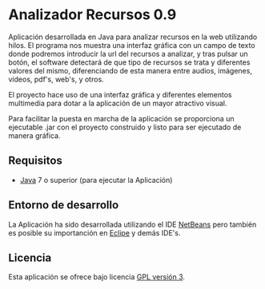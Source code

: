 Analizador Recursos 0.9
================================

Aplicación desarrollada en Java para analizar recursos en la web utilizando hilos. El programa 
nos muestra una interfaz gráfica con un campo de texto donde podremos introducir la url del
recursos a analizar, y tras pulsar un botón, el software detectará de que tipo de recursos se 
trata y diferentes valores del mismo, diferenciando de esta manera entre audios, imágenes, vídeos,
pdf's, web's, y otros.

El proyecto hace uso de una interfaz gráfica y diferentes elementos multimedia para dotar
a la aplicación de un mayor atractivo visual.

Para facilitar la puesta en marcha de la aplicación se proporciona un ejecutable .jar con el 
proyecto construido y listo para ser ejecutado de manera gráfica.

## Requisitos
- [Java] 7 o superior (para ejecutar la Aplicación)

## Entorno de desarrollo
La Aplicación ha sido desarrollada utilizando el IDE [NetBeans] pero también es posible su 
importanción en [Eclipe] y demás IDE's.

## Licencia
Esta aplicación se ofrece bajo licencia [GPL versión 3].

[GPL versión 3]: https://www.gnu.org/licenses/gpl-3.0.en.html
[NetBeans]: https://netbeans.org/
[Eclipe]: https://eclipse.org/
[Java]: https://www.java.com/